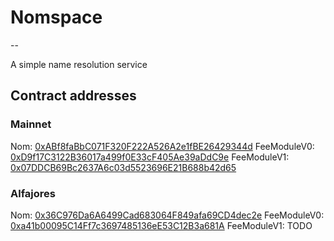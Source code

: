 # Nomspace

--

A simple name resolution service

## Contract addresses
### Mainnet
Nom: [0xABf8faBbC071F320F222A526A2e1fBE26429344d](https://explorer.celo.org/address/0xABf8faBbC071F320F222A526A2e1fBE26429344d)
FeeModuleV0: [0xD9f17C3122B36017a499f0E33cF405Ae39aDdC9e](https://explorer.celo.org/address/0xD9f17C3122B36017a499f0E33cF405Ae39aDdC9e)
FeeModuleV1: [0x07DDCB69Bc2637A6c03d5523696E21B688b42d65](https://explorer.celo.org/address/0x07DDCB69Bc2637A6c03d5523696E21B688b42d65)

### Alfajores
Nom: [0x36C976Da6A6499Cad683064F849afa69CD4dec2e](https://alfajores-blockscout.celo-testnet.org/address/0x36C976Da6A6499Cad683064F849afa69CD4dec2e)
FeeModuleV0: [0xa41b00095C14Ff7c3697485136eE53C12B3a681A](https://alfajores-blockscout.celo-testnet.org/address/0xa41b00095C14Ff7c3697485136eE53C12B3a681A)
FeeModuleV1: TODO
